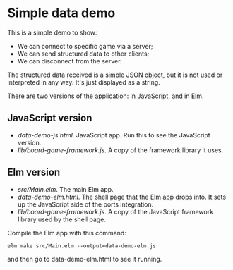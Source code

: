 # Simple data demo

This is a simple demo to show:
* We can connect to specific game via a server;
* We can send structured data to other clients;
* We can disconnect from the server.

The structured data received is a simple JSON object, but it
is not used or interpreted in any way. It's just displayed as a string.

There are two versions of the application: in JavaScript, and in Elm.

## JavaScript version

* *data-demo-js.html*. JavaScript app. Run this to see the JavaScript version.
* *lib/board-game-framework.js*. A copy of the framework library it uses.

## Elm version

* *src/Main.elm*. The main Elm app.
* *data-demo-elm.html*. The shell page that the Elm app drops
  into. It sets up the JavaScript side of the ports integration.
* *lib/board-game-framework.js*. A copy of the JavaScript framework library
  used by the shell page.

Compile the Elm app with this command:

```
elm make src/Main.elm --output=data-demo-elm.js
```

and then go to data-demo-elm.html to see it running.
